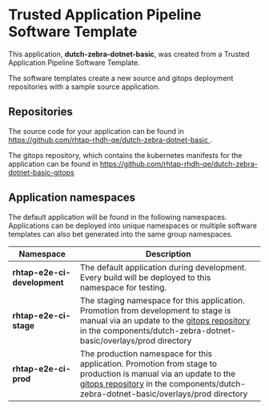 # Trusted Application Pipeline Software Template

This application, **dutch-zebra-dotnet-basic**, was created from a Trusted Application Pipeline Software Template.

The software templates create a new source and gitops deployment repositories with a sample source application. 

## Repositories

The source code for your application can be found in [https://github.com/rhtap-rhdh-qe/dutch-zebra-dotnet-basic ](https://github.com/rhtap-rhdh-qe/dutch-zebra-dotnet-basic ).
 
The gitops repository, which contains the kubernetes manifests for the application can be found in 
[https://github.com/rhtap-rhdh-qe/dutch-zebra-dotnet-basic-gitops ](https://github.com/rhtap-rhdh-qe/dutch-zebra-dotnet-basic-gitops ) 

## Application namespaces 

The default application will be found in the following namespaces. Applications can be deployed into unique namespaces or multiple software templates can also bet generated into the same group namespaces.  

|  Namespace   |  Description   |  
| -------- | -------- |   
| **rhtap-e2e-ci-development** | The default application during development. Every build will be deployed to this namespace for testing. | 
| **rhtap-e2e-ci-stage** | The staging namespace for this application. Promotion from development to stage is manual via an update to the [gitops repository](https://github.com/rhtap-rhdh-qe/dutch-zebra-dotnet-basic-gitops ) in the components/dutch-zebra-dotnet-basic/overlays/prod directory |  
| **rhtap-e2e-ci-prod** | The production namespace for this application. Promotion from stage to production is manual via an update to the [gitops repository](https://github.com/rhtap-rhdh-qe/dutch-zebra-dotnet-basic-gitops ) in the components/dutch-zebra-dotnet-basic/overlays/prod directory | 